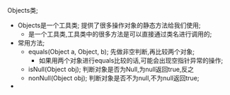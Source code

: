 Objects类;
- Objects是一个工具类; 提供了很多操作对象的静态方法给我们使用;
    - 是一个工具类,工具类中的很多方法是可以直接通过类名进行调用的;
- 常用方法;
    - equals(Object a, Object, b); 先做非空判断,再比较两个对象;
      - 如果用两个对象进行equals比较的话,可能会出现空指针异常的操作;
    - isNull(Object obj); 判断对象是否为Null,为null返回true,反之
    - nonNull(Object obj); 判断对象是否不为null,不为null返回true;
- 